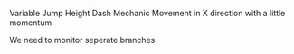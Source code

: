 Variable Jump Height
Dash Mechanic
Movement in X direction with a little momentum

We need to monitor seperate branches